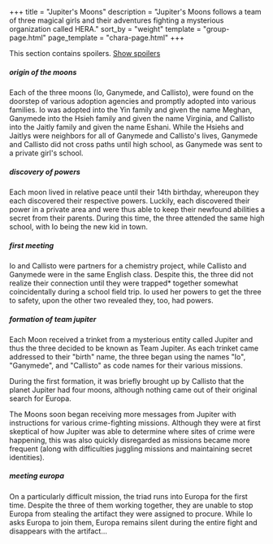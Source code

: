 +++
title = "Jupiter's Moons"
description = "Jupiter's Moons follows a team of three magical girls and their adventures fighting a mysterious organization called HERA."
sort_by = "weight"
template = "group-page.html"
page_template = "chara-page.html"
+++
<div class="alert alert-info">
  This section contains spoilers. <a href="#spoilers" data-bs-toggle="collapse">Show spoilers</a>
</div>

<div class="collapse" id="spoilers">
<h5>origin of the moons</h5>
<p>Each of the three moons (Io, Ganymede, and Callisto), were found on the doorstep of various adoption agencies and promptly adopted into various families. Io was adopted into the Yin family and given the name Meghan, Ganymede into the Hsieh family and given the name Virginia, and Callisto into the Jaitly family and given the name Eshani. While the Hsiehs and Jaitlys were neighbors for all of Ganymede and Callisto's lives, Ganymede and Callisto did not cross paths until high school, as Ganymede was sent to a private girl's school.</p>

<h5>discovery of powers</h5>
<p>Each moon lived in relative peace until their 14th birthday, whereupon they each discovered their respective powers. Luckily, each discovered their power in a private area and were thus able to keep their newfound abilities a secret from their parents. During this time, the three attended the same high school, with Io being the new kid in town.</p>

<h5>first meeting</h5>
<p>Io and Callisto were partners for a chemistry project, while Callisto and Ganymede were in the same English class. Despite this, the three did not realize their connection until they were trapped* together somewhat coincidentally during a school field trip. Io used her powers to get the three to safety, upon the other two revealed they, too, had powers.</p>

<h5>formation of team jupiter</h5>
<p>Each Moon received a trinket from a mysterious entity called Jupiter and thus the three decided to be known as Team Jupiter. As each trinket came addressed to their "birth" name, the three began using the names "Io", "Ganymede", and "Callisto" as code names for their various missions.</p>

<p>During the first formation, it was briefly brought up by Callisto that the planet Jupiter had four moons, although nothing came out of their original search for Europa.</p>

<p>The Moons soon began receiving more messages from Jupiter with instructions for various crime-fighting missions. Although they were at first skeptical of how Jupiter was able to determine where sites of crime were happening, this was also quickly disregarded as missions became more frequent (along with difficulties juggling missions and maintaining secret identities).</p>

<h5>meeting europa</h5>
<p>On a particularly difficult mission, the triad runs into Europa for the first time. Despite the three of them working together, they are unable to stop Europa from stealing the artifact they were assigned to procure. While Io asks Europa to join them, Europa remains silent during the entire fight and disappears with the artifact...</p>
</div>